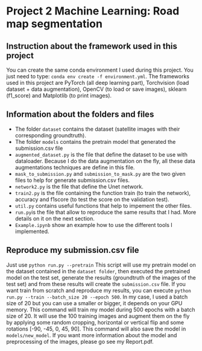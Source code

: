# Project 2 Machine Learning: Road map segmentation

## Instruction about the framework used in this project
You can create the same conda environment I used during this project. You just need to type: `conda env create -f environment.yml`. The frameworks used in this project are PyTorch (all deep learning part), Torchvision (load dataset + data augmentation), OpenCV (to load or save images), sklearn (f1_score) and Matplotlib (to print images).

## Information about the folders and files
- The folder `dataset` contains the dataset (satellite images with their corresponding groundtruth).
- The folder `models` contains the pretrain model that generated the submission.csv file
- `augmented_dataset.py` is the file that define the dataset to be use with dataloader. Because I do the data augmentation on the fly, all these data augmentations techniques are define in this file.
- `mask_to_submission.py` and `submission_to_mask.py` are the two given files to help for generate submission.csv files.
- `network2.py` is the file that define the Unet network.
- `train2.py` is the file containing the function train (to train the network), accuracy and f1score (to test the score on the validation test).
- `util.py` contains useful functions that help to impement the other files.
- `run.py`is the file that allow to reproduce the same results that I had. More details on it on the next section.
- `Example.ipynb` show an example how to use the different tools I implemented.


## Reproduce my submission.csv file
Just use `python run.py --pretrain` This script will use my pretrain model on the dataset contained in the `dataset folder`, then executed the pretrained model on the test set, generate the results (groundtruth of the images of the test set) and from these results will create the `submission.csv` file.
If you want train from scratch and reproduce my results, you can execute `python run.py --train --batch_size 20 --epoch 500`. In my case, I used a batch size of 20 but you can use a smaller or bigger, it depends on your GPU memory. This command will train my model during 500 epochs with a batch size of 20. It will use the 100 training images and augment them on the fly by applying some random cropping, horizontal or vertical flip and some rotations [-90, -45, 0, 45, 90]. This command will also save the model in `models/new_model`. If you want more information about the model and preprocessing of the images, please go see my Report.pdf.

